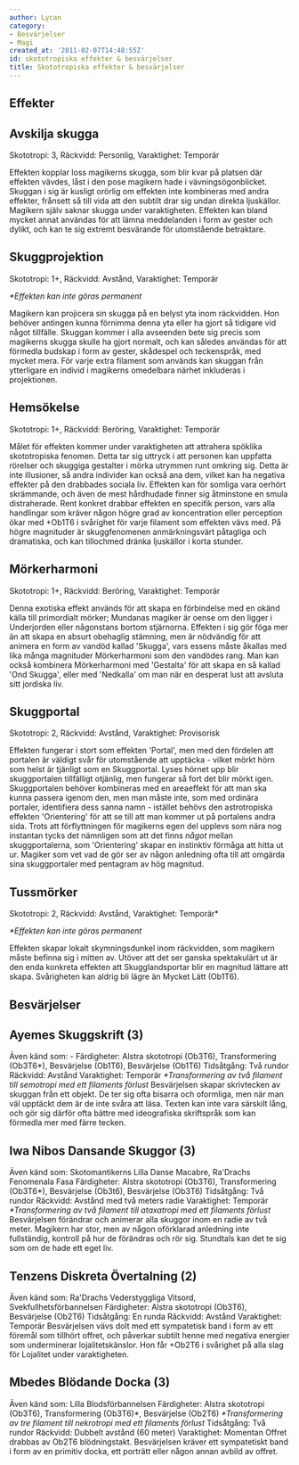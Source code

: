 ```yaml
---
author: Lycan
category:
- Besvärjelser
- Magi
created_at: '2011-02-07T14:48:55Z'
id: skototropiska effekter & besvärjelser
title: Skototropiska effekter & besvärjelser
---
```

## Effekter

## Avskilja skugga

Skototropi: 3, Räckvidd: Personlig, Varaktighet: Temporär

Effekten kopplar loss magikerns skugga, som blir kvar på platsen där effekten vävdes, låst i den pose magikern hade i vävningsögonblicket. Skuggan i sig är kusligt orörlig om effekten inte kombineras med andra effekter, frånsett så till vida att den subtilt drar sig undan direkta ljuskällor. Magikern själv saknar skugga under varaktigheten. Effekten kan bland mycket annat användas för att lämna meddelanden i form av gester och dylikt, och kan te sig extremt besvärande för utomstående betraktare.

## Skuggprojektion

Skototropi: 1+, Räckvidd: Avstånd, Varaktighet: Temporär

*\*Effekten kan inte göras permanent*

Magikern kan projicera sin skugga på en belyst yta inom räckvidden. Hon behöver antingen kunna förnimma denna yta eller ha gjort så tidigare vid något tillfälle. Skuggan kommer i alla avseenden bete sig precis som magikerns skugga skulle ha gjort normalt, och kan således användas för att förmedla budskap i form av gester, skådespel och teckenspråk, med mycket mera. För varje extra filament som används kan skuggan från ytterligare en individ i magikerns omedelbara närhet inkluderas i projektionen.

## Hemsökelse

Skototropi: 1+, Räckvidd: Beröring, Varaktighet: Temporär

Målet för effekten kommer under varaktigheten att attrahera spöklika skototropiska fenomen. Detta tar sig uttryck i att personen kan uppfatta rörelser och skuggiga gestalter i mörka utrymmen runt omkring sig. Detta är inte illusioner, så andra individer kan också ana dem, vilket kan ha negativa effekter på den drabbades sociala liv. Effekten kan för somliga vara oerhört skrämmande, och även de mest hårdhudade finner sig åtminstone en smula distraherade. Rent konkret drabbar effekten en specifik person, vars alla handlingar som kräver någon högre grad av koncentration eller perception ökar med +Ob1T6 i svårighet för varje filament som effekten vävs med. På högre magnituder är skuggfenomenen anmärkningsvärt påtagliga och dramatiska, och kan tillochmed dränka ljuskällor i korta stunder.

## Mörkerharmoni

Skototropi: 1+, Räckvidd: Beröring, Varaktighet: Temporär

Denna exotiska effekt används för att skapa en förbindelse med en okänd källa till primordialt mörker; Mundanas magiker är oense om den ligger i Underjorden eller någonstans bortom stjärnorna. Effekten i sig gör föga mer än att skapa en absurt obehaglig stämning, men är nödvändig för att animera en form av vandöd kallad 'Skugga', vars essens måste åkallas med lika många magnituder Mörkerharmoni som den vandödes rang. Man kan också kombinera Mörkerharmoni med 'Gestalta' för att skapa en så kallad 'Ond Skugga', eller med 'Nedkalla' om man när en desperat lust att avsluta sitt jordiska liv.

## Skuggportal

Skototropi: 2, Räckvidd: Avstånd, Varaktighet: Provisorisk

Effekten fungerar i stort som effekten 'Portal', men med den fördelen att portalen är väldigt svår för utomstående att upptäcka - vilket mörkt hörn som helst är tjänligt som en Skuggportal. Lyses hörnet upp blir skuggportalen tillfälligt otjänlig, men fungerar så fort det blir mörkt igen. Skuggportalen behöver kombineras med en areaeffekt för att man ska kunna passera igenom den, men man måste inte, som med ordinära portaler, identifiera dess sanna namn - istället behövs den astrotropiska effekten 'Orientering' för att se till att man kommer ut på portalens andra sida. Trots att förflyttningen för magikerns egen del upplevs som nära nog instantan tycks det nämnligen som att det finns *något* mellan skuggportalerna, som 'Orientering' skapar en instinktiv förmåga att hitta ut ur. Magiker som vet vad de gör ser av någon anledning ofta till att omgärda sina skuggportaler med pentagram av hög magnitud.

## Tussmörker

Skototropi: 2, Räckvidd: Avstånd, Varaktighet: Temporär\*

*\*Effekten kan inte göras permanent*

Effekten skapar lokalt skymningsdunkel inom räckvidden, som magikern måste befinna sig i mitten av. Utöver att det ser ganska spektakulärt ut är den enda konkreta effekten att Skugglandsportar blir en magnitud lättare att skapa. Svårigheten kan aldrig bli lägre än Mycket Lätt (Ob1T6).

## Besvärjelser

## Ayemes Skuggskrift (3)

Även känd som: -
Färdigheter: Alstra skototropi (Ob3T6), Transformering (Ob3T6\*), Besvärjelse (Ob1T6), Besvärjelse (Ob1T6)
Tidsåtgång: Två rundor
Räckvidd: Avstånd
Varaktighet: Temporär
*\*Transformering av två filament till semotropi med ett filaments förlust*
Besvärjelsen skapar skrivtecken av skuggan från ett objekt. De ter sig ofta bisarra och oformliga, men när man väl upptäckt dem är de inte svåra att läsa. Texten kan inte vara särskilt lång, och gör sig därför ofta bättre med ideografiska skriftspråk som kan förmedla mer med färre tecken.

## Iwa Nibos Dansande Skuggor (3)

Även känd som: Skotomantikerns Lilla Danse Macabre, Ra'Drachs Fenomenala Fasa
Färdigheter: Alstra skototropi (Ob3T6), Transformering (Ob3T6\*), Besvärjelse (Ob3t6), Besvärjelse (Ob3T6)
Tidsåtgång: Två rundor
Räckvidd: Avstånd med två meters radie
Varaktighet: Temporär
*\*Transformering av två filament till ataxatropi med ett filaments förlust*
Besvärjelsen förändrar och animerar alla skuggor inom en radie av två meter. Magikern har stor, men av någon oförklarad anledning inte fullständig, kontroll på hur de förändras och rör sig. Stundtals kan det te sig som om de hade ett eget liv.

## Tenzens Diskreta Övertalning (2)

Även känd som: Ra'Drachs Vederstyggliga Vitsord, Svekfullhetsförbannelsen
Färdigheter: Alstra skototropi (Ob3T6), Besvärjelse (Ob2T6)
Tidsåtgång: En runda
Räckvidd: Avstånd
Varaktighet: Temporär
Besvärjelsen vävs dolt med ett sympatetisk band i form av ett föremål som tillhört offret, och påverkar subtilt henne med negativa energier som underminerar lojalitetskänslor. Hon får +Ob2T6 i svårighet på alla slag för Lojalitet under varaktigheten.

## Mbedes Blödande Docka (3)

Även känd som: Lilla Blodsförbannelsen
Färdigheter: Alstra skototropi (Ob3T6), Transformering (Ob3T6)\*, Besvärjelse (Ob2T6)
*\*Transformering av tre filament till nekrotropi med ett filaments förlust*
Tidsåtgång: Två rundor
Räckvidd: Dubbelt avstånd (60 meter)
Varaktighet: Momentan
Offret drabbas av Ob2T6 blödningstakt. Besvärjelsen kräver ett sympatetiskt band i form av en primitiv docka, ett porträtt eller någon annan avbild av offret.